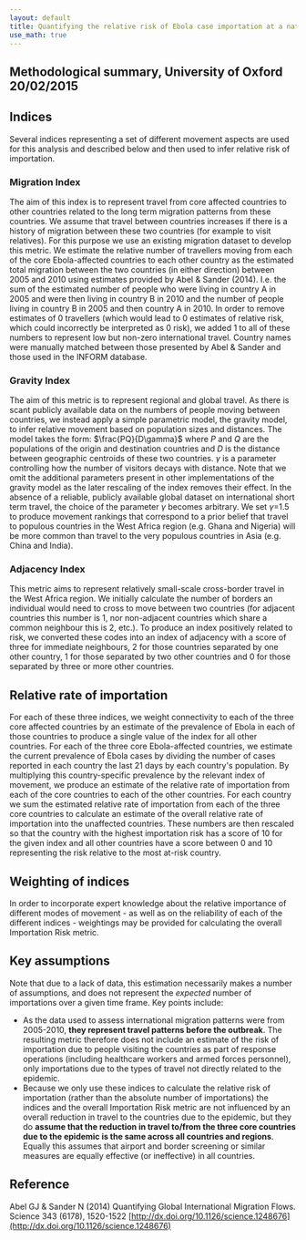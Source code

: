 ```yaml
---
layout: default
title: Quantifying the relative risk of Ebola case importation at a national level - version 2
use_math: true
---
```

## Methodological summary, University of Oxford 20/02/2015

## Indices

Several indices representing a set of different movement aspects are used for this analysis and described below and then used to infer relative risk of importation.

### Migration Index

The aim of this index is to represent travel from core affected countries to other countries related to the long term migration patterns from these countries. We assume that travel between countries increases if there is a history of migration between these two countries (for example to visit relatives). For this purpose we use an existing migration dataset to develop this metric. 
We estimate the relative number of travellers moving from each of the core Ebola-affected countries to each other country as the estimated total migration between the two countries (in either direction) between 2005 and 2010 using estimates provided by Abel & Sander (2014). I.e. the sum of the estimated number of people who were living in country A in 2005 and were then living in country B in 2010 and the number of people living in country B in 2005 and then country A in 2010. In order to remove estimates of 0 travellers (which would lead to 0 estimates of relative risk, which could incorrectly be interpreted as 0 risk), we added 1 to all of these numbers to represent low but non-zero international travel. Country names were manually matched between those presented by Abel & Sander and those used in the INFORM database.

### Gravity Index

The aim of this metric is to represent regional and global travel. As there is scant publicly available data on the numbers of people moving between countries, we instead apply a simple parametric model, the gravity model, to infer relative movement based on population sizes and distances.
The model takes the form: $\frac{PQ}{D\gamma}$ where $P$ and $Q$ are the populations of the origin and destination countries and $D$ is the distance between geographic centroids of these two countries. $\gamma$ is a parameter controlling how the number of visitors decays with distance. Note that we omit the additional parameters present in other implementations of the gravity model as the later rescaling of the index removes their effect. In the absence of a reliable, publicly available global dataset on international short term travel, the choice of the parameter $\gamma$ becomes arbitrary. We set $\gamma$=1.5 to produce movement rankings that correspond to a prior belief that travel to populous countries in the West Africa region (e.g. Ghana and Nigeria) will be more common than travel to the very populous countries in Asia (e.g. China and India).

### Adjacency Index

This metric aims to represent relatively small-scale cross-border travel in the West Africa region.
We initially calculate the number of borders an individual would need to cross to move between two countries (for adjacent countries this number is 1, nor non-adjacent countries which share a common neighbour this is 2, etc.). To produce an index positively related to risk, we converted these codes into an index of adjacency with a score of three for immediate neighbours, 2 for those countries separated by one other country, 1 for those separated by two other countries and 0 for those separated by three or more other countries. 

## Relative rate of importation

For each of these three indices, we weight connectivity to each of the three core affected countries by an estimate of the prevalence of Ebola in each of those countries to produce a single value of the index for all other countries.
For each of the three core Ebola-affected countries, we estimate the current prevalence of Ebola cases by dividing the number of cases reported in each country the last 21 days by each country's population. By multiplying this country-specific prevalence by the relevant index of movement, we produce an estimate of the relative rate of importation from each of the core countries to each of the other countries. For each country we sum the estimated relative rate of importation from each of the three core countries to calculate an estimate of the overall relative rate of importation into the unaffected countries. These numbers are then rescaled so that the country with the highest importation risk has a score of 10 for the given index and all other countries have a score between 0 and 10 representing the risk relative to the most at-risk country.

## Weighting of indices

In order to incorporate expert knowledge about the relative importance of different modes of movement - as well as on the reliability of each of the different indices - weightings may be provided for calculating the overall Importation Risk metric.

## Key assumptions

Note that due to a lack of data, this estimation necessarily makes a number of assumptions, and does not represent the _expected_ number of importations over a given time frame. Key points include:

* As the data used to assess international migration patterns were from 2005-2010, **they represent travel patterns before the outbreak**. The resulting metric therefore does not include an estimate of the risk of importation due to people visiting the countries as part of response operations (including healthcare workers and armed forces personnel), only importations due to the types of travel not directly related to the epidemic.
* Because we only use these indices to calculate the relative risk of importation (rather than the absolute number of importations) the indices and the overall Importation Risk metric are not influenced by an overall reduction in travel to the countries due to the epidemic, but they do **assume that the reduction in travel to/from the three core countries due to the epidemic is the same across all countries and regions**. Equally this assumes that airport and border screening or similar measures are equally effective (or ineffective) in all countries.

## Reference

Abel GJ & Sander N (2014) Quantifying Global International Migration Flows. Science 343 (6178), 1520-1522 [http://dx.doi.org/10.1126/science.1248676](http://dx.doi.org/10.1126/science.1248676)
